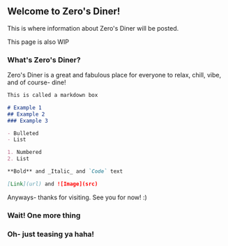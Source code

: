 ## Welcome to Zero's Diner!

This is where information about Zero's Diner will be posted.

This page is also WIP

### What's Zero's Diner?

Zero's Diner is a great and fabulous place for everyone to relax, chill, vibe, and of course- dine!

```markdown
This is called a markdown box

# Example 1
## Example 2
### Example 3

- Bulleted
- List

1. Numbered
2. List

**Bold** and _Italic_ and `Code` text

[Link](url) and ![Image](src)
```

Anyways- thanks for visiting. See you for now! :)

### Wait! One more thing
### Oh- just teasing ya haha!
